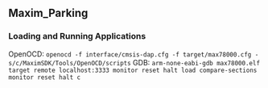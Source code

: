 ## Maxim_Parking

### Loading and Running Applications
OpenOCD: 
`openocd -f interface/cmsis-dap.cfg -f target/max78000.cfg -s/c/MaximSDK/Tools/OpenOCD/scripts`
GDB: 
`arm-none-eabi-gdb max78000.elf`
`target remote localhost:3333
monitor reset halt
load
compare-sections
monitor reset halt
c`
